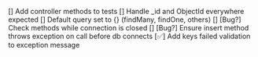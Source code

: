 [] Add controller methods to tests
[] Handle _id and ObjectId everywhere expected
[] Default query set to {} (findMany, findOne, others)
[] [Bug?] Check methods while connection is closed
[] [Bug?] Ensure insert method throws exception on call before db connects
[✅] Add keys failed validation to exception message